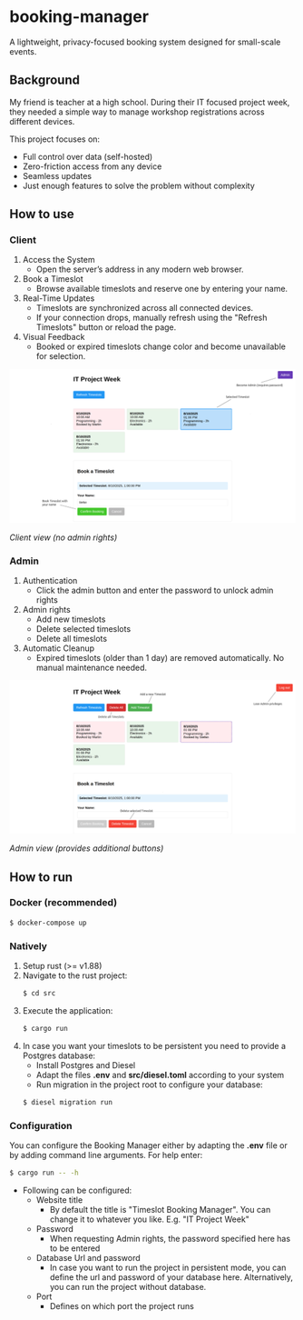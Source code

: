 # booking-manager

A lightweight, privacy-focused booking system designed for small-scale events.

## Background

My friend is teacher at a high school. During their IT focused project week, they needed a simple way to manage workshop registrations across different devices. 

This project focuses on:
- Full control over data (self-hosted)
- Zero-friction access from any device
- Seamless updates
- Just enough features to solve the problem without complexity


## How to use

### Client

1) Access the System
    - Open the server’s address in any modern web browser.
2) Book a Timeslot
    - Browse available timeslots and reserve one by entering your name.
3) Real-Time Updates
    - Timeslots are synchronized across all connected devices.
    - If your connection drops, manually refresh using the "Refresh Timeslots" button or reload the page.
4) Visual Feedback
    - Booked or expired timeslots change color and become unavailable for selection.
<p align="center">
<img src="docs/images/client_view.png" alt="Client view" width="800"  />
  <figcaption style="font-style: italic; margin-top: 8px;">
    Client view (no admin rights)
  </figcaption>
</p>

### Admin
1) Authentication
    - Click the admin button and enter the password to unlock admin rights 
2) Admin rights
    - Add new timeslots
    - Delete selected timeslots
    - Delete all timeslots
3) Automatic Cleanup
    - Expired timeslots (older than 1 day) are removed automatically. No manual maintenance needed.
<p align="center">
<img src="docs/images/admin_view.png" alt="Admin view" width="800"  />
  <figcaption style="font-style: italic; margin-top: 8px;">
    Admin view (provides additional buttons)
  </figcaption>
</p>

## How to run

### Docker (recommended)

```Bash
$ docker-compose up
```

### Natively

1) Setup rust (>= v1.88)
2) Navigate to the rust project: 
    ``` Bash
    $ cd src
    ```
3) Execute the application: 
    ``` Bash
    $ cargo run
    ```
4) In case you want your timeslots to be persistent you need to provide a Postgres database:
    - Install Postgres and Diesel
    - Adapt the files **.env** and **src/diesel.toml** according to your system
    - Run migration in the project root to configure your database: 
    ``` Bash
    $ diesel migration run
    ``` 


### Configuration

You can configure the Booking Manager either by adapting the **.env** file or by adding command line arguments. For help enter: 
``` Bash
$ cargo run -- -h
```
    
- Following can be configured:
    - Website title
        - By default the title is "Timeslot Booking Manager". You can change it to whatever you like. E.g. "IT Project Week"
    - Password
        - When requesting Admin rights, the password specified here has to be entered
    - Database Url and password
        - In case you want to run the project in persistent mode, you can define the url and password of your database here. Alternatively, you can run the project without database.
    - Port
        - Defines on which port the project runs
